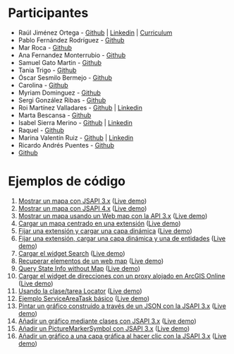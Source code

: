 # Participantes

* Raúl Jiménez Ortega - [Github](http://www.github.com/hhkaos) | [Linkedin](http://es.linkedin.com/in/jimenezortegaraul) | [Curriculum](https://hhkaos.github.io)
* Pablo Fernández Rodríguez - [Github](https://github.com/pablo-ferro)
* Mar Roca - [Github](https://github.com/marroca13)
* Ana Fernandez Monterrubio - [Github](https://github.com/anafermonte)
* Samuel Gato Martin - [Github](http://www.github.com/tiedra)
* Tania Trigo - [Github](https://github.com/taniatrigo)
* Óscar Sesmilo Bermejo - [Github](https://github.com/oscarsesmilo)
* Carolina - [Github](https://github.com/MCBian10)
* Myriam Dominguez - [Github](https://github.com/myriamDominguez)
* Sergi González Ribas - [Github](http://github.com/GonzalezSergi)
* Roi Martínez Valladares - [Github](https://github.com/roimv) | [Linkedin](https://www.linkedin.com/in/roi-mart%C3%ADnez-valladares-35a49277/)
* Marta Bescansa - [Github](https://github.com/martabescansa7)
* Isabel Sierra Merino - [Github](http://github.com/siemeris) | [Linkedin](https://www.linkedin.com/in/isabelsierramerino/)
* Raquel - [Github](https://github.com/RMAP2)
* Marina Valentín Ruiz - [Github](https://github.com/Oretana) | [Linkedin](https://www.linkedin.com/in/marina-valent%C3%ADn-ruiz-31587457/)
* Ricardo Andrés Puentes - [Github](http://www.github.com/sinerf) 
* [Github](http://www.github.com/tonilocust)

# Ejemplos de código

1. [Mostrar un mapa con JSAPI 3.x](./code-samples/sample1.html) ([Live demo](https://hhkaos.github.io/master-esri/alumnos/2018-19/code-samples/sample1.html))
2. [Mostrar un mapa con JSAPI 4.x](./code-samples/sample2.html) ([Live demo](https://hhkaos.github.io/master-esri/alumnos/2018-19/code-samples/sample2.html))
3. [Mostrar un mapa usando un Web map con la API 3.x](./code-samples/sample3.html) ([Live demo](https://hhkaos.github.io/master-esri/alumnos/2018-19/code-samples/sample3.html))
4. [Cargar un mapa centrado en una extensión](./code-samples/sample4.html) ([Live demo](https://hhkaos.github.io/master-esri/alumnos/2018-19/code-samples/sample4.html))
5. [Fijar una extensión y cargar una capa dinámica](./code-samples/sample5.html) ([Live demo](https://hhkaos.github.io/master-esri/alumnos/2018-19/code-samples/sample5.html))
6. [Fijar una extensión, cargar una capa dinámica y una de entidades](./code-samples/sample6.html) ([Live demo](https://hhkaos.github.io/master-esri/alumnos/2018-19/code-samples/sample6.html))
7. [Cargar el widget Search](./code-samples/sample7.html) ([Live demo](https://hhkaos.github.io/master-esri/alumnos/2018-19/code-samples/sample7.html))
8. [Recuperar elementos de un web map](./code-samples/sample8.html) ([Live demo](https://hhkaos.github.io/master-esri/alumnos/2018-19/code-samples/sample8.html))
9. [Query State Info without Map](./code-samples/sample9.html) ([Live demo](https://hhkaos.github.io/master-esri/alumnos/2018-19/code-samples/sample9.html))
10. [Cargar el widget de direcciones con un proxy alojado en ArcGIS Online](./code-samples/sample10.html) ([Live demo](https://hhkaos.github.io/master-esri/alumnos/2018-19/code-samples/sample10.html))
11. [Usando la clase/tarea Locator](./code-samples/sample11.html) ([Live demo](https://hhkaos.github.io/master-esri/alumnos/2018-19/code-samples/sample11.html))
12. [Ejemplo ServiceAreaTask básico](./code-samples/sample12.html) ([Live demo](https://hhkaos.github.io/master-esri/alumnos/2018-19/code-samples/sample12.html))
13. [Pintar un gráfico construido a través de un JSON con la JSAPI 3.x](./code-samples/sample13.html) ([Live demo](https://hhkaos.github.io/master-esri/alumnos/2018-19/code-samples/sample13.html))
14. [Añadir un gráfico mediante clases con JSAPI 3.x](./code-samples/sample14.html) ([Live demo](https://hhkaos.github.io/master-esri/alumnos/2018-19/code-samples/sample14.html))
15. [Añadir un PictureMarkerSymbol con JSAPI 3.x](./code-samples/sample16.html) ([Live demo](https://hhkaos.github.io/master-esri/alumnos/2018-19/code-samples/sample15.html))
16. [Añadir un gráfico a una capa gráfica al hacer clic con la JSAPI 3.x](./code-samples/sample15.html) ([Live demo](https://hhkaos.github.io/master-esri/alumnos/2018-19/code-samples/sample16.html))
